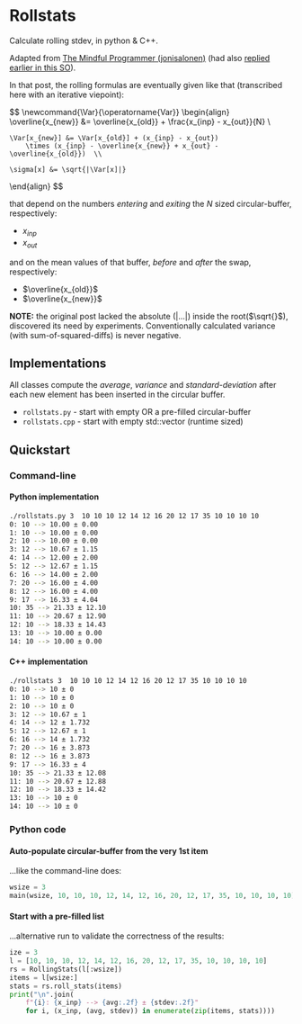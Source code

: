 # Rollstats

Calculate rolling stdev, in python & C++.

Adapted from [The Mindful Programmer (jonisalonen)](https://jonisalonen.com/2014/efficient-and-accurate-rolling-standard-deviation/)
(had also [replied earlier in this SO](https://stackoverflow.com/a/14638138/548792)).

In that post, the rolling formulas are eventually given like that
(transcribed here with an iterative viepoint):

$$
\newcommand{\Var}{\operatorname{Var}}
\begin{align}
    \overline{x_{new}} &= \overline{x_{old}}  + \frac{x_{inp} - x_{out}}{N}  \\

    \Var[x_{new}] &= \Var[x_{old}] + (x_{inp} - x_{out})
        \times (x_{inp} - \overline{x_{new}} + x_{out} - \overline{x_{old}})  \\

    \sigma[x] &= \sqrt{|\Var[x]|}
\end{align}
$$

that depend on the numbers *entering* and *exiting* the
$N$ sized circular-buffer, respectively:

- $x_{inp}$
- $x_{out}$

and on the mean values of that buffer, *before* and *after* the swap, respectively:

- $\overline{x_{old}}$
- $\overline{x_{new}}$

**NOTE:** the original post lacked the  absolute ($|...|$) inside the root($\sqrt{}$),
discovered its need by experiments.  Conventionally calculated variance
(with sum-of-squared-diffs) is never negative.

## Implementations

All classes compute the *average*, *variance* and *standard-deviation* after
each new element has been inserted in the circular buffer.

- `rollstats.py` - start with empty OR a pre-filled circular-buffer
- `rollstats.cpp` - start with empty std::vector (runtime sized)

## Quickstart

### Command-line

#### Python implementation

```bash
./rollstats.py 3  10 10 10 12 14 12 16 20 12 17 35 10 10 10 10
0: 10 --> 10.00 ± 0.00
1: 10 --> 10.00 ± 0.00
2: 10 --> 10.00 ± 0.00
3: 12 --> 10.67 ± 1.15
4: 14 --> 12.00 ± 2.00
5: 12 --> 12.67 ± 1.15
6: 16 --> 14.00 ± 2.00
7: 20 --> 16.00 ± 4.00
8: 12 --> 16.00 ± 4.00
9: 17 --> 16.33 ± 4.04
10: 35 --> 21.33 ± 12.10
11: 10 --> 20.67 ± 12.90
12: 10 --> 18.33 ± 14.43
13: 10 --> 10.00 ± 0.00
14: 10 --> 10.00 ± 0.00
```

#### C++ implementation

```bash
./rollstats 3  10 10 10 12 14 12 16 20 12 17 35 10 10 10 10
0: 10 --> 10 ± 0
1: 10 --> 10 ± 0
2: 10 --> 10 ± 0
3: 12 --> 10.67 ± 1
4: 14 --> 12 ± 1.732
5: 12 --> 12.67 ± 1
6: 16 --> 14 ± 1.732
7: 20 --> 16 ± 3.873
8: 12 --> 16 ± 3.873
9: 17 --> 16.33 ± 4
10: 35 --> 21.33 ± 12.08
11: 10 --> 20.67 ± 12.88
12: 10 --> 18.33 ± 14.42
13: 10 --> 10 ± 0
14: 10 --> 10 ± 0
```

### Python code

#### Auto-populate circular-buffer from the very 1st item

...like the command-line does:

```python
wsize = 3
main(wsize, 10, 10, 10, 12, 14, 12, 16, 20, 12, 17, 35, 10, 10, 10, 10)
```

#### Start with a pre-filled list

...alternative run to validate the correctness of the results:

```python
ize = 3
l = [10, 10, 10, 12, 14, 12, 16, 20, 12, 17, 35, 10, 10, 10, 10]
rs = RollingStats(l[:wsize])
items = l[wsize:]
stats = rs.roll_stats(items)
print("\n".join(
    f"{i}: {x_inp} --> {avg:.2f} ± {stdev:.2f}"
    for i, (x_inp, (avg, stdev)) in enumerate(zip(items, stats))))
```